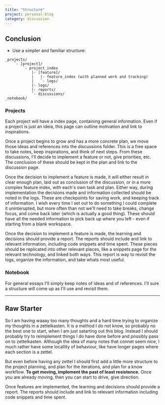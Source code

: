 ```yaml
---
title: "Structure"
project: personal-blog
category: discussion
---
```


## Conclusion

* Use a simpler and familiar structure:
```
_projects/
    `- [project]/
        `- project_index
            |- [feature]/
            |   |- feature_index (with planned work and tracking)
            |   `- logs/
            |- logs/
            |- reports/
            `- discussions/
_notebook/
```

### Projects

Each project will have a index page, containing general information. Even if a project is just an ideia, this page can outline motivation and link to inspirations.

Once a project begins to grow and has a more concrete plan, we move those ideas and references into the discussions folder. This is a free space to take notes, keep inspirations, and think of next steps. From these discussions, I'll decide to implement a feature or not, give priorities, etc. The conclusion of these should be kept in the plan and link to the discussion page.

Once the decision to implement a feature is made, it will either result in clear enough plan, laid out as conclusion of the discussion, or in a more complex feature index, with each's own task and plan. Either way, during implementation the decisions made and information collected should be noted in the logs. These are checkpoints for saving work, and keeping track of information. I wish every time I set out to do something I could complete it uninterupted, but more often than not we'll need to take breaks, change focus, and come back later (which is actually a good thing). These should have all the needed information to pick back up where you left - even if starting from a blank workspace.

Once the decision to implement a feature is made, the learning and decisions should provide a report. The reports should include and link to relevant information, including code snippets and time spent. These pieces should be replicated into other relevant places, like a snippets page for the relevant technology, and linked both ways. This report is way to revisit the logs, organize the information, and take whats most useful.

### Notebook

For general essays I'll simply keep notes of ideas and of references. I'll sure a structure will come up as I'll use and revisit them.

---

## Raw Starter

So I am having waaay too many thoughts and a hard time trying to organize my thoughts in a zettelkasten. It is a method I do not know, so probably no the best one to start, when I am just satarting out this blog. Instead I should probably try to reimplement things I do have done before and possibly pass on to zettelkasten. Although the idea of many notes that connet seem nice, I much rather have some locallity of behaviour, like have longer pages where each section is a zettel.

But even before having any zettel I should first add a little more structure to the project planning, and plan for the iterations, and plan for a know workflow. **To get moving, implement the past of least resistence.** Once you are already moving, then you can start to drive, give direction. 

Once features are implemented, the learning and decisions should provide a report. The reports should include and link to relevant information including code snippets and time spent.

